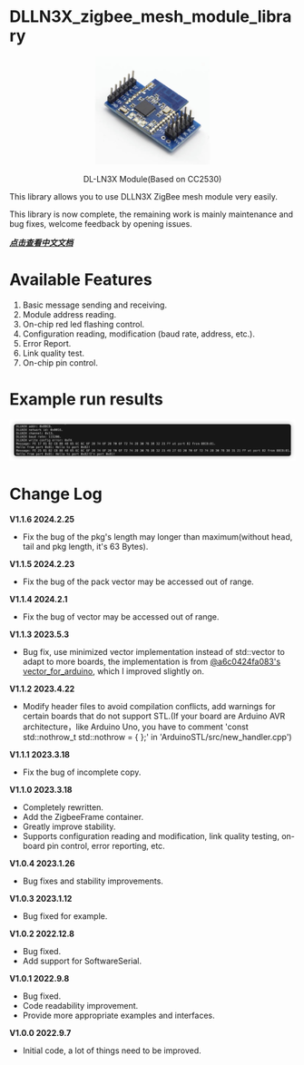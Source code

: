 # DLLN3X_zigbee_mesh_module_library

<div align="center">
    <img src="imgs/dl-ln3x.png" alt="DL-LN3X" style="width:40%; height:auto;">
</div>
<p align="center">DL-LN3X Module(Based on CC2530)</p>

This library allows you to use DLLN3X ZigBee mesh module very easily.

This library is now complete, the remaining work is mainly maintenance and bug fixes, welcome feedback by opening issues.

***[点击查看中文文档](README(zh-cn).md)***

# Available Features

1. Basic message sending and receiving.
2. Module address reading.
3. On-chip red led flashing control.
4. Configuration reading, modification (baud rate, address, etc.).
5. Error Report.
6. Link quality test.
7. On-chip pin control.

# Example run results

![example](./imgs/example.png)

# Change Log

**V1.1.6 2024.2.25**

+ Fix the bug of the pkg's length may longer than maximum(without head, tail and pkg length, it's 63 Bytes).

**V1.1.5 2024.2.23**

+ Fix the bug of the pack vector may be accessed out of range.

**V1.1.4 2024.2.1**

+ Fix the bug of vector may be accessed out of range.

**V1.1.3 2023.5.3**

+ Bug fix, use minimized vector implementation instead of std::vector to adapt to more boards, the implementation is from [@a6c0424fa083's vector_for_arduino](https://github.com/a6c0424fa083/vector_for_arduino), which I improved slightly on.

**V1.1.2 2023.4.22**

+ Modify header files to avoid compilation conflicts, add warnings for certain boards that do not support STL.(If your board are Arduino AVR architecture，like Arduino Uno, you have to comment 'const std::nothrow_t std::nothrow = { };' in 'ArduinoSTL/src/new_handler.cpp')

**V1.1.1 2023.3.18**

+ Fix the bug of incomplete copy.

**V1.1.0 2023.3.18**

+ Completely rewritten.
+ Add the ZigbeeFrame container.
+ Greatly improve stability.
+ Supports configuration reading and modification, link quality testing, on-board pin control, error reporting, etc.

**V1.0.4 2023.1.26**

- Bug fixes and stability improvements.

**V1.0.3 2023.1.12**

- Bug fixed for example.

**V1.0.2 2022.12.8**

- Bug fixed.
- Add support for SoftwareSerial.

**V1.0.1 2022.9.8**

- Bug fixed.
- Code readability improvement.
- Provide more appropriate examples and interfaces.

**V1.0.0 2022.9.7**

- Initial code, a lot of things need to be improved.

